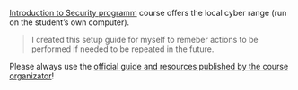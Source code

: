 [Introduction to Security programm](https://cybersecurity.bsy.fel.cvut.cz/) course offers the local cyber range (run on the student’s own computer).  
> I created this setup guide for myself to remeber actions to be performed if needed to be repeated in the future.  

Please always use the [official guide and resources published by the course organizator](https://github.com/stratosphereips/stratocyberlab)!
